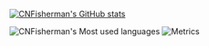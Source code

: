 [![CNFisherman's GitHub stats](https://github-readme-stats.vercel.app/api?username=CNFisherman)](https://github.com/anuraghazra/github-readme-stats)

![CNFisherman's Most used languages](https://github-readme-stats.vercel.app/api/top-langs/?username=CNFisherman&layout=compact&hide_border=true&langs_count=10)
![Metrics](https://metrics.lecoq.io/CNFisherman?template=classic&config.timezone=Asia%2FShanghai)




